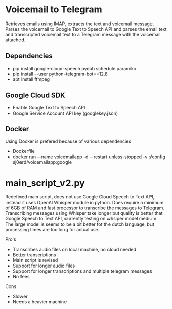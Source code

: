 
# Voicemail to Telegram

Retrieves emails using IMAP, extracts the text and voicemail message. Parses the voicemail to Google Text to Speech API and parses the email text and transcripted voicemail text to a Telegram message with the voicemail attached.

## Dependencies 
- pip install google-cloud-speech pydub schedule paramiko
- pip install --user python-telegram-bot==12.8
- apt install ffmpeg

## Google Cloud SDK
- Enable Google Text to Speech API
- Google Service Account API key (googlekey.json)

## Docker

Using Docker is prefered because of various dependencies
- Dockerfile
- docker run --name voicemailapp -d --restart unless-stopped -v <map directory with your connfig files>:/config sj0erd/voicemailapp:google


# main_script_v2.py

Redefined main script, does not use Google Cloud Speech to Text API, instead it uses OpenAI Whisper module in python. Does require a minimum of 6GB of RAM and fast processor to transcribe the messages to Telegram. Transcribing messages using Whisper take longer but quality is better that Google Speech to Text API, currently testing on whsiper model medium. The large model is seems to be a bit better fot the dutch language, but processing times are too long for actual use. 

Pro's
- Transcribes audio files on local machine, no cloud needed
- Better transcriptions
- Main script is revised
- Support for longer audio files
- Support for longer transcriptions and multiple telegram messages
- No fees

Cons
- Slower
- Needs a heavier machine